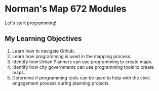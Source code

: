 # Norman's Map 672 Modules
Let's start programming!
## My Learning Objectives
1. Learn how to navigate Github.
2. Learn how programming is used in the mapping process.
3. Identify how Urban Planners can use programming to create maps.
4. Identify how city governments can use programming tools to create maps.
5. Determine if programming tools can be used to help with the civic engagement process during planning projects.